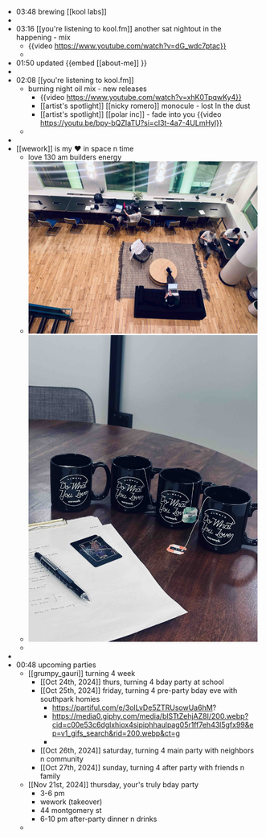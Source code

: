 - 03:48 brewing [[kool labs]]
-
- 03:16 [[you're listening to kool.fm]] another sat nightout in the happening - mix
	- {{video https://www.youtube.com/watch?v=dG_wdc7ptac}}
	-
- 01:50 updated {{embed [[about-me]] }}
-
- 02:08 [[you're listening to kool.fm]]
	- burning night oil mix - new releases
		- {{video https://www.youtube.com/watch?v=xhK0TpqwKy4}}
		- [[artist's spotlight]] [[nicky romero]] monocule - lost In the dust
		- [[artist's spotlight]] [[polar inc]] - fade into you {{video https://youtu.be/bpy-bQZIaTU?si=cI3t-4a7-4ULmHyl}}
	-
-
- [[wework]] is my ❤️ in space n time
	- love 130 am builders energy
	- ![IMG_9608.jpg](../assets/IMG_9608_1729413298506_0.jpg)
	- ![IMG_9601.jpg](../assets/IMG_9601_1729413377481_0.jpg)
	-
-
- 00:48 upcoming parties
	- [[grumpy_gauri]] turning 4 week
		- [[Oct 24th, 2024]] thurs, turning 4 bday party at school
		- [[Oct 25th, 2024]] friday, turning 4 pre-party bday eve with southpark homies
			- https://partiful.com/e/3olLvDe5ZTRUsowUa6hM?
			- https://media0.giphy.com/media/blSTtZehjAZ8I/200.webp?cid=c00e53c6dglxhiox4sipiphhaulpag05r1ff7eh43l5gfx99&ep=v1_gifs_search&rid=200.webp&ct=g
			-
		- [[Oct 26th, 2024]] saturday, turning 4 main party with neighbors n community
		- [[Oct 27th, 2024]] sunday, turning 4 after party with friends n family
	- [[Nov 21st, 2024]] thursday, your's truly bday party
		- 3-6 pm
		- wework (takeover)
		- 44 montgomery st
		- 6-10 pm after-party dinner n drinks
	-